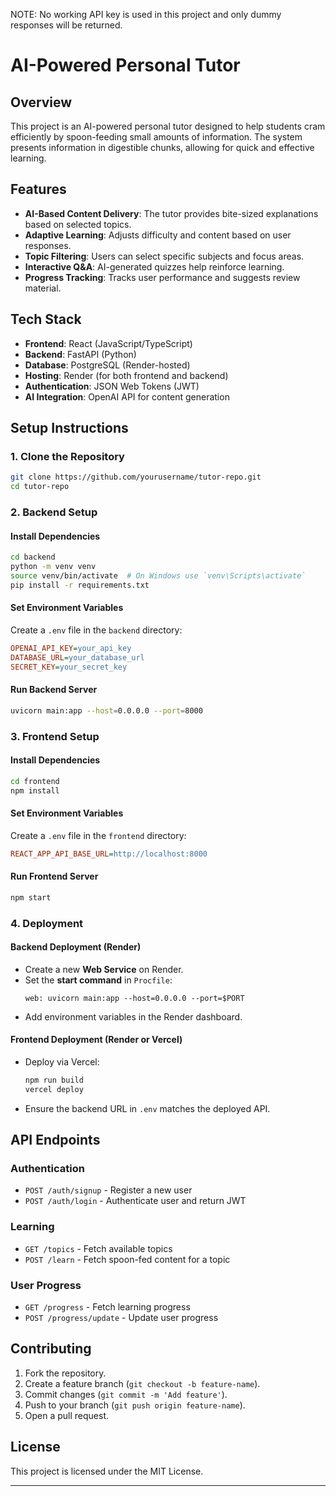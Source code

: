 NOTE: No working API key is used in this project and only dummy responses will be returned.
# AI-Powered Personal Tutor

## Overview
This project is an AI-powered personal tutor designed to help students cram efficiently by spoon-feeding small amounts of information. The system presents information in digestible chunks, allowing for quick and effective learning.

## Features
- **AI-Based Content Delivery**: The tutor provides bite-sized explanations based on selected topics.
- **Adaptive Learning**: Adjusts difficulty and content based on user responses.
- **Topic Filtering**: Users can select specific subjects and focus areas.
- **Interactive Q&A**: AI-generated quizzes help reinforce learning.
- **Progress Tracking**: Tracks user performance and suggests review material.

## Tech Stack
- **Frontend**: React (JavaScript/TypeScript)
- **Backend**: FastAPI (Python)
- **Database**: PostgreSQL (Render-hosted)
- **Hosting**: Render (for both frontend and backend)
- **Authentication**: JSON Web Tokens (JWT)
- **AI Integration**: OpenAI API for content generation

## Setup Instructions
### 1. Clone the Repository
```sh
git clone https://github.com/yourusername/tutor-repo.git
cd tutor-repo
```

### 2. Backend Setup
#### Install Dependencies
```sh
cd backend
python -m venv venv
source venv/bin/activate  # On Windows use `venv\Scripts\activate`
pip install -r requirements.txt
```

#### Set Environment Variables
Create a `.env` file in the `backend` directory:
```ini
OPENAI_API_KEY=your_api_key
DATABASE_URL=your_database_url
SECRET_KEY=your_secret_key
```

#### Run Backend Server
```sh
uvicorn main:app --host=0.0.0.0 --port=8000
```

### 3. Frontend Setup
#### Install Dependencies
```sh
cd frontend
npm install
```

#### Set Environment Variables
Create a `.env` file in the `frontend` directory:
```ini
REACT_APP_API_BASE_URL=http://localhost:8000
```

#### Run Frontend Server
```sh
npm start
```

### 4. Deployment
#### Backend Deployment (Render)
- Create a new **Web Service** on Render.
- Set the **start command** in `Procfile`:
  ```plaintext
  web: uvicorn main:app --host=0.0.0.0 --port=$PORT
  ```
- Add environment variables in the Render dashboard.

#### Frontend Deployment (Render or Vercel)
- Deploy via Vercel:
  ```sh
  npm run build
  vercel deploy
  ```
- Ensure the backend URL in `.env` matches the deployed API.

## API Endpoints
### Authentication
- `POST /auth/signup` - Register a new user
- `POST /auth/login` - Authenticate user and return JWT

### Learning
- `GET /topics` - Fetch available topics
- `POST /learn` - Fetch spoon-fed content for a topic

### User Progress
- `GET /progress` - Fetch learning progress
- `POST /progress/update` - Update user progress

## Contributing
1. Fork the repository.
2. Create a feature branch (`git checkout -b feature-name`).
3. Commit changes (`git commit -m 'Add feature'`).
4. Push to your branch (`git push origin feature-name`).
5. Open a pull request.

## License
This project is licensed under the MIT License.

---
